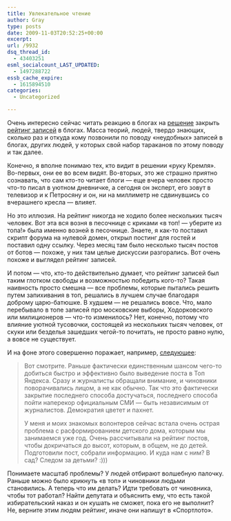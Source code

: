 ```yaml
---
title: Увлекательное чтение
author: Gray
type: posts
date: 2009-11-03T20:52:25+00:00
excerpt:
url: /9932
dsq_thread_id:
  - 43403251
esml_socialcount_LAST_UPDATED:
  - 1497288722
essb_cache_expire:
  - 1615894510
categories:
  - Uncategorized

---
```








Очень интересно сейчас читать реакцию в блогах на [решение][1] закрыть [рейтинг записей][2] в блогах. Масса теорий, людей, твердо знающих, сколько раз и откуда кому позвонили по поводу &#171;неудобных&#187; записей в блогах, других людей, у которых свой набор тараканов по этому поводу и так далее.

Конечно, я вполне понимаю тех, кто видит в решении &#171;руку Кремля&#187;. Во-первых, они ее во всем видят. Во-вторых, это же страшно приятно сознавать, что сам кто-то читает блоги &#8212; еще вчера человек просто что-то писал в уютном дневничке, а сегодня он эксперт, его зовут в телевизор и к Петросяну и он, ни на миллиметр не сдвинувшись со вчерашнего кресла &#8212; влияет.

Но это иллюзия. На рейтинг никогда не ходило более нескольких тысяч человек. Вот эта вся возня в песочнице с криками &#171;в топ! &#8212; уберите из топа!&#187; была именно возней в песочнице. Знаете, я как-то поставил скрипт форума на нулевой домен, открыл постинг для гостей и поставил одну ссылку. Через месяц там было несколько тысяч постов от ботов &#8212; похоже, у них там целые дискуссии разгорались. Вот очень похоже и выглядел рейтинг записей.

И потом &#8212; что, кто-то действительно думает, что рейтинг записей был таким глотком свободы и возможностью победить кого-то? Такая наивность просто смешна &#8212; все проблемы, которые пытались решить путем запихивания в топ, решались в лучшем случае благодаря доброму царю-батюшке. В худшем &#8212; не решались вовсе. Что, мало перебывало в топе записей про московские выборы, Ходорковского или милиционеров &#8212; что-то изменилось? Нет, конечно, потому что влияние уютной тусовочки, состоящей из нескольких тысяч человек, от скуки или безделья зашедших чегой-то почитать, не просто равно нулю, а вовсе не существует.

И на фоне этого совершенно поражает, например, [следующее][3]:

> Вот смотрите. Раньше фактически единственным шансом чего-то добиться быстро и эффективно было выведение поста в Топ Яндекса. Сразу и журналисты обращали внимание, и чиновники поворачивались лицом, а не как обычно. Так что это фактически закрытие последнего способа достучаться, последнего способа пойти наперекор официальным СМИ &#8212; быть независимым от журналистов. Демократия цветет и пахнет.
> 
> У меня и моих знакомых волонтеров сейчас встала очень острая проблема с расформированием детского дома, которым мы занимаемся уже год. Очень рассчитывали на рейтинг постов, чтобы докричаться до высот, которым, в общем, не до детей. Подготовили пост, собрали информацию. И куда нам с ним? В сад? Следом за детьми? :)))

Понимаете масштаб проблемы? У людей отбирают волшебную палочку. Раньше можно было крикнуть &#171;в топ&#187; и чиновники людьми становились. А теперь что им делать? Идти требовать от чиновника, чтобы тот работал? Найти депутата и объяснить ему, что есть такой избирательский наказ и он кушать не сможет, пока его не выполнит? Не, верните этим людям рейтинг, иначе они напишут в &#171;Спортлото&#187;.

 [1]: http://clubs.ya.ru/company/replies.xml?item_no=20164
 [2]: http://blogs.yandex.ru/entries/
 [3]: http://dolboeb.livejournal.com/1692998.html?thread=80993350#t80993350